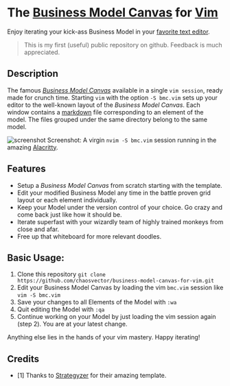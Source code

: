 # The [Business Model Canvas](https://en.wikipedia.org/wiki/Business_Model_Canvas) for [Vim](https://github.com/neovim/neovim)

Enjoy iterating your kick-ass Business Model in your [favorite text editor](https://github.com/neovim/neovim).

> This is my first (useful) public repository on github. Feedback is much
> appreciated.

## Description

The famous
[*Business Model Canvas*](https://en.wikipedia.org/wiki/Business_Model_Canvas)
available in a single ``vim session``, ready made for crunch time. Starting
``vim`` with the option ``-S bmc.vim`` sets up your editor to the well-known
layout of the *Business Model Canvas*. Each window contains a
[markdown](https://daringfireball.net/projects/markdown/) file corresponding
to an element of the model. The files grouped under the same directory belong
to the same model.

![screenshot](https://chaosvector.github.io/img/screenshot.png) Screenshot:
A virgin ``nvim -S bmc.vim`` session running in the amazing
[Alacritty](https://github.com/jwilm/alacritty).


## Features

- Setup a *Business Model Canvas* from scratch starting with the template.
- Edit your modified Business Model any time in the battle proven grid layout
  or each element individually.
- Keep your Model under the version control of your choice. Go crazy and come
  back just like how it should be.
- Iterate superfast with your wizardly team of highly trained monkeys from
  close and afar.
- Free up that whiteboard for more relevant doodles.


## Basic Usage:

1. Clone this repository
   ``git clone https://github.com/chaosvector/business-model-canvas-for-vim.git``
2. Edit your Business Model Canvas by loading the vim ``bmc.vim`` session like
   ``vim -S bmc.vim``
3. Save your changes to all Elements of the Model with ``:wa``
4. Quit editing the Model with ``:qa``
5. Continue working on your Model by just loading the vim session again
   (step 2). You are at your latest change.

Anything else lies in the hands of your vim mastery. Happy iterating!


## Credits

- [1] Thanks to
  [Strategyzer](https://www.strategyzer.com/canvas/business-model-canvas) for
  their amazing template.
